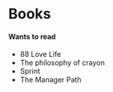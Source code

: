 Books
=====

#### Wants to read

-	88 Love Life
-	The philosophy of crayon
-	Sprint
-	The Manager Path

